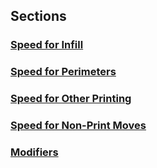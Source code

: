 ## Sections

### [Speed for Infill](settings/general/speed/speed-for-infill)

<splist parent = SETTINGS/General/Speed/Speed_for_Infill />

### [Speed for Perimeters](settings/general/speed/speed-for-perimeters)

<splist parent = SETTINGS/General/Speed/Speed_for_Perimeters />

### [Speed for Other Printing](settings/general/speed/speed-for-other-printing)

<splist parent = SETTINGS/General/Speed/Speed_for_Other_Printing />

### [Speed for Non-Print Moves](settings/general/speed/speed-for-non-print-moves)

<splist parent = SETTINGS/General/Speed/Speed_for_Non-Print_Moves />

### [Modifiers](settings/general/speed/modifiers)

<splist parent = SETTINGS/General/Speed/Modifiers />
